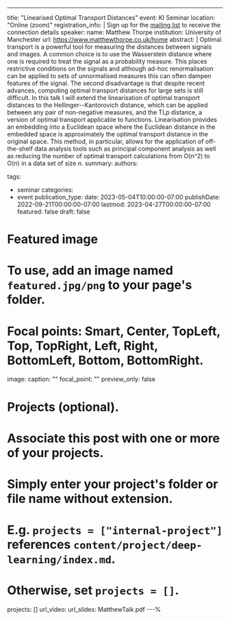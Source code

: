 ---
title: "Linearised Optimal Transport Distances"
event: KI Seminar
location: "Online (zoom)"
registration_info: |
  Sign up for the [mailing list](https://math.us8.list-manage.com/subscribe/post?u=c9cc3beec9fa57d7299ac161c&id=845fe9abdc) to receive the connection details
speaker:
  name: Matthew Thorpe
  institution: University of Manchester
  url: https://www.matthewthorpe.co.uk/home
abstract: |
  Optimal transport is a powerful tool for measuring the distances between signals and images. A common choice 
  is to use the Wasserstein distance where one is required to treat the signal as a probability measure. This 
  places restrictive conditions on the signals and although ad-hoc renormalisation can be applied to sets of 
  unnormalised measures this can often dampen features of the signal. The second disadvantage is that despite 
  recent advances, computing optimal transport distances for large sets is still difficult. In this talk I will 
  extend the linearisation of optimal transport distances to the Hellinger--Kantorovich distance, which can be 
  applied between any pair of non-negative measures, and the TLp distance, a version of optimal transport 
  applicable to functions. Linearisation provides an embedding into a Euclidean space where the Euclidean 
  distance in the embedded space is approximately the optimal transport distance in the original space. This method, 
  in particular, allows for the application of off-the-shelf data analysis tools such as principal component 
  analysis as well as reducing the number of optimal transport calculations from O(n^2) to O(n) in a data set of 
  size n.
summary:
authors:

tags:
  - seminar
categories:
  - event
publication_type:
date: 2023-05-04T10:00:00-07:00
publishDate: 2022-09-21T00:00:00-07:00
lastmod: 2023-04-27T00:00:00-07:00
featured: false
draft: false

# Featured image
# To use, add an image named `featured.jpg/png` to your page's folder.
# Focal points: Smart, Center, TopLeft, Top, TopRight, Left, Right, BottomLeft, Bottom, BottomRight.
image:
  caption: ""
  focal_point: ""
  preview_only: false

# Projects (optional).
#   Associate this post with one or more of your projects.
#   Simply enter your project's folder or file name without extension.
#   E.g. `projects = ["internal-project"]` references `content/project/deep-learning/index.md`.
#   Otherwise, set `projects = []`.
projects: []
url_video: 
url_slides: MatthewTalk.pdf
---%  
